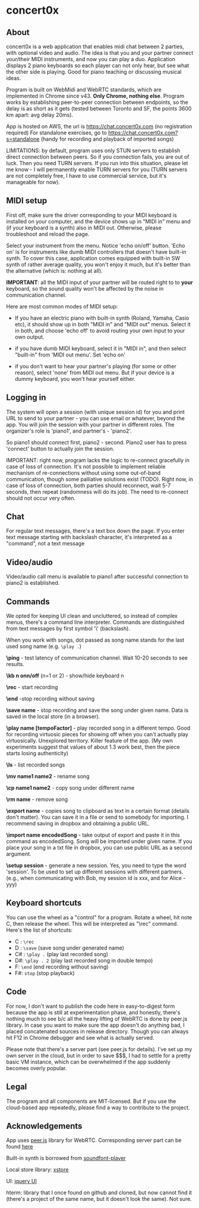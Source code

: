 # concert0x
## About
concert0x is a web application that enables midi chat between 2 parties, with optional video and audio. The idea is that you and your partner connect your/their MIDI instruments, and now you can play a duo. Application displays 2 piano keyboards so each player can not only hear, but see what the other side is playing. Good for piano teaching or discussing musical ideas. 

Program is built on WebMidi and WebRTC standards, which are implemented in Chrome since v43. **Only Chrome, nothing else**. Program works by establishing peer-to-peer connection between endpoints, so the delay is as short as it gets (tested between Toronto and SF, the points 3600 km apart: avg delay 20ms).

App is hosted on AWS, the url is  https://chat.concert0x.com (no registration required)
For standalone exercises, go to https://chat.concert0x.com?s=standalone (handy for recording and playback of imported songs)

LIMITATIONS: by default, program uses only STUN servers to establish direct connection between peers. So if you connection fails, you are out of luck. Then you need TURN servers. If you run into this situation, please let me know - I will permanently enable TURN servers for you (TURN servers are not completely free, I have to use commercial service, but it's manageable for now).

## MIDI setup

First off, make sure the driver corresponding to your MIDI keyboard is installed on your computer, and the device shows up in "MIDI in" menu and (if your keyboard is a synth) also in MIDI out. Otherwise, please troubleshoot and reload the page.

Select your instrument from the menu. Notice 'echo on/off' button. 'Echo on' is for instruments like dumb MIDI controllers that doesn't have built-in synth. To cover this case, application comes equipped with built-in SW synth of rather average quality, you won't enjoy it much, but it's better than the alternative (which is: nothing at all).

**IMPORTANT**: all the MIDI input of your partner will be routed right to to **your** keyboard, so the sound quality won't be affected by the noise in communication channel. 

Here are most common modes of MIDI setup:

- If you have an electric piano with built-in synth (Roland, Yamaha, Casio etc), it should show up in both "MIDI in" and "MIDI out" menus. Select it in both, and choose 'echo off' to avoid routing your own input to your own output.

- if you have dumb MIDI keyboard, select it in "MIDI in", and then select "built-in" from 'MIDI out menu'. Set 'echo on'

- if you don't want to hear your partner's playing (for some or other reason), select 'none' from MIDI out menu. But if your device is a dummy keyboard, you won't hear yourself either.

## Logging in

The system will open a session (with unique session id) for you and print URL to send to your partner - you can use email or whatever, beyond the app. You will join the session with your partner in different roles. The organizer's role is 'piano1', and partner's - 'piano2'.

So piano1 should connect first, piano2 - second. Piano2 user has to press 'connect' button to actually join the session.

IMPORTANT: right now, program lacks the logic to re-connect gracefully in case of loss of connection. It's not 
possible to implement reliable mechanism of re-connections without using some out-of-band communication, though some palliative solutions exist (TODO). Right now, in case of loss of connection, both parties should reconnect, wait 5-7 seconds, then repeat (randomness will do its job). The need to re-connect should not occur very often.

## Chat

For regular text messages, there's a text box down the page. If you enter text message starting with backslash character, it's interpreted as a "command", not a text message

## Video/audio

Video/audio call menu is available to piano1 after successful connection to piano2 is established.

## Commands

We opted for keeping UI clean and uncluttered, so instead of complex menus, there's a command line interpreter. Commands are distinguished from text messages by first symbol '\\' (backslash).

When you work with songs, dot passed as song name stands for the last used song name (e.g. `\play .`)

**\ping** - test latency of communication channel. Wait 10-20 seconds to see results.

**\kb n onn/off** (n=1 or 2) - show/hide keyboard n

**\rec** - start recording

**\end** -stop recording without saving

**\save name** - stop recording and save the song under given name. Data is saved in the local store (in a browser). 

**\play name [tempoFactor]** - play recorded song in a different tempo. Good for recording virtuosic pieces for showing off when you can't actually play virtuosically. Unexplored territory. Killer feature of the app. (My own experiments suggest that values of about 1.3 work best, then the piece starts losing authenticity)

**\ls** - list recorded songs

**\mv name1 name2** - rename song

**\cp name1 name2** - copy song under different name

**\rm name** - remove song

**\export name** - copies song to clipboard as text in a certain format (details don't matter). You can save it in a file or send to somebody for importing. I recommend saving in dropbox and obtaining a public URL.

**\import name encodedSong**  - take output of export and paste it in this command as encodedSong. Song will be imported under given name. If you place your song in a txt file in dropbox, you can use public URL as a second argument.

**\setup session** - generate a new session. Yes, you need to type the word 'session'. To be used to set up different sessions with different partners. (e.g., when communicating with Bob, my session id is xxx, and for Alice - yyy)

## Keyboard shortcuts

You can use the wheel as a "control" for a program. Rotate a wheel, hit note C, then release the wheel. This will be interpreted as
"\rec" command. Here's the list of shortcuts:

- C : `\rec`
- D : `\save` (save song under generated name)
- C# : `\play .` (play last recorded song) 
- D#:  `\play . 2` (play last recorded song in double tempo)
- F: `\end` (end recording without saving)
- F#: `stop` (stop playback)

## Code

For now, I don't want to publish the code here in easy-to-digest form because the app is still at experimentation phase, and honestly, there's nothing much to see b/c all the heavy lifting of WebRTC is done by peer.js library. In case you want to make sure the app doesn't do anything bad, I placed concatenated sources in release directory. Though you can always hit F12 in Chrome debugger and see what is actually served.

Please note that there's a server part (see peer.js for details). I've set up my own server in the cloud, but in order to save $$$, I had to settle for a pretty basic VM instance, which can be overwhelmed if the app suddenly becomes overly popular.  

## Legal

The program and all components are MIT-licensed. But if you use the cloud-based app repeatedly, please find a way to contribute to the project.

## Acknowledgements

App uses [peer.js](https://github.com/peers/peerjs) library for WebRTC. Corresponding server part can be found [here](https://github.com/peers/peerjs-server)

Built-in synth is borrowed from [soundfont-player](https://github.com/danigb/soundfont-player)

Local store library: [xstore](https://github.com/niiknow/xstore) 

UI: [jquery UI](https://jqueryui.com)

hterm: library that I once found on github and cloned, but now cannot find it (there's a project of the same name, but it doesn't look the same). Not sure.

